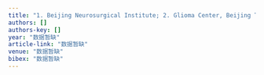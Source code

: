 ```yaml
---
title: "1. Beijing Neurosurgical Institute; 2. Glioma Center, Beijing Tiantan Hospital, Capital University of Medical Sciences, Beijing 100050, China"
authors: []
authors-key: []
year: "数据暂缺"
article-link: "数据暂缺"
venue: "数据暂缺"
bibex: "数据暂缺"
---
```

